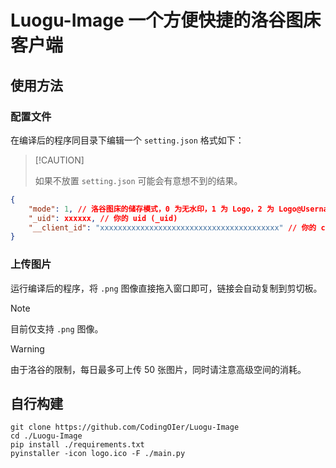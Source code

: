 # Luogu-Image 一个方便快捷的洛谷图床客户端

## 使用方法

### 配置文件

在编译后的程序同目录下编辑一个 `setting.json` 格式如下：

>  [!CAUTION]
>
> 如果不放置 `setting.json` 可能会有意想不到的结果。

```json
{
    "mode": 1, // 洛谷图床的储存模式，0 为无水印，1 为 Logo，2 为 Logo@Username
    "_uid": xxxxxx, // 你的 uid (_uid)
    "__client_id": "xxxxxxxxxxxxxxxxxxxxxxxxxxxxxxxxxxxxxxxx" // 你的 cookie (__client_id)
}
```

### 上传图片

运行编译后的程序，将 `.png` 图像直接拖入窗口即可，链接会自动复制到剪切板。

> [!NOTE]
>
> 目前仅支持 `.png` 图像。

> [!WARNING]
>
> 由于洛谷的限制，每日最多可上传 50 张图片，同时请注意高级空间的消耗。

## 自行构建

```shel
git clone https://github.com/CodingOIer/Luogu-Image
cd ./Luogu-Image
pip install ./requirements.txt
pyinstaller -icon logo.ico -F ./main.py
```